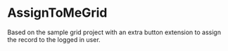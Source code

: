 # AssignToMeGrid
Based on the sample grid project with an extra button extension to assign the record to the logged in user.